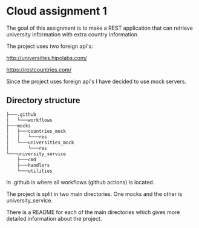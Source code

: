 # Cloud assignment 1 
The goal of this assignment is to make a REST application that can retrieve
university information with extra country information. 

The project uses two foreign api's:

http://universities.hipolabs.com/

https://restcountries.com/

Since the project uses foreign api's I have decided to use mock servers.

## Directory structure
```bash
├───.github
│   └───workflows
├───mocks
│   ├───countries_mock
│   │   └───res
│   └───universities_mock
│       └───res
└───university_service
    ├───cmd
    ├───handlers
    └───utilities
```
In .github is where all workflows (github actions) is located.

The project is split in two main directories. One mocks and the other is 
university_service. 

There is a README for each of the main directories which gives more detailed
information about the project.




